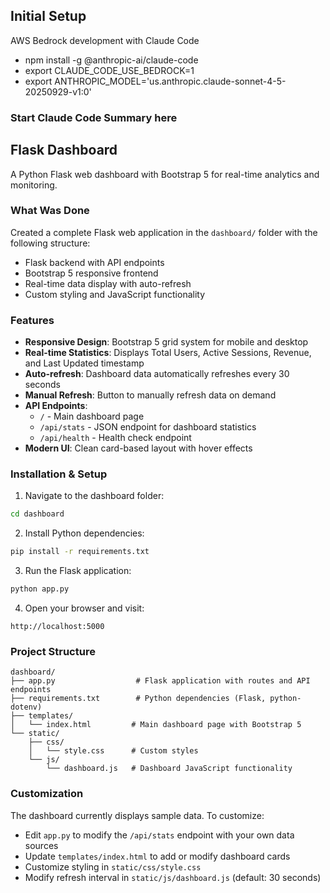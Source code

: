 ## Initial Setup

AWS Bedrock development with Claude Code
- npm install -g @anthropic-ai/claude-code
- export CLAUDE_CODE_USE_BEDROCK=1
- export ANTHROPIC_MODEL='us.anthropic.claude-sonnet-4-5-20250929-v1:0'

### Start Claude Code Summary here

## Flask Dashboard

A Python Flask web dashboard with Bootstrap 5 for real-time analytics and monitoring.

### What Was Done

Created a complete Flask web application in the `dashboard/` folder with the following structure:
- Flask backend with API endpoints
- Bootstrap 5 responsive frontend
- Real-time data display with auto-refresh
- Custom styling and JavaScript functionality

### Features

- **Responsive Design**: Bootstrap 5 grid system for mobile and desktop
- **Real-time Statistics**: Displays Total Users, Active Sessions, Revenue, and Last Updated timestamp
- **Auto-refresh**: Dashboard data automatically refreshes every 30 seconds
- **Manual Refresh**: Button to manually refresh data on demand
- **API Endpoints**:
  - `/` - Main dashboard page
  - `/api/stats` - JSON endpoint for dashboard statistics
  - `/api/health` - Health check endpoint
- **Modern UI**: Clean card-based layout with hover effects

### Installation & Setup

1. Navigate to the dashboard folder:
```bash
cd dashboard
```

2. Install Python dependencies:
```bash
pip install -r requirements.txt
```

3. Run the Flask application:
```bash
python app.py
```

4. Open your browser and visit:
```
http://localhost:5000
```

### Project Structure

```
dashboard/
├── app.py                  # Flask application with routes and API endpoints
├── requirements.txt        # Python dependencies (Flask, python-dotenv)
├── templates/
│   └── index.html         # Main dashboard page with Bootstrap 5
└── static/
    ├── css/
    │   └── style.css      # Custom styles
    └── js/
        └── dashboard.js   # Dashboard JavaScript functionality
```

### Customization

The dashboard currently displays sample data. To customize:
- Edit `app.py` to modify the `/api/stats` endpoint with your own data sources
- Update `templates/index.html` to add or modify dashboard cards
- Customize styling in `static/css/style.css`
- Modify refresh interval in `static/js/dashboard.js` (default: 30 seconds)